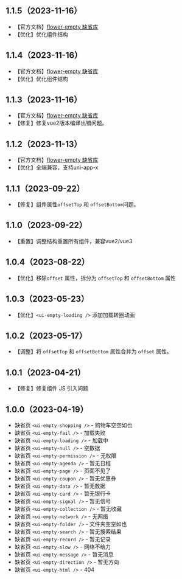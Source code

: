 ## 1.1.5（2023-11-16）
- 【官方文档】[flower-empty 缺省库](https://flowerui.com/documents/flower-empty/guide/sketch.html)
- 【优化】优化组件结构
## 1.1.4（2023-11-16）
- 【官方文档】[flower-empty 缺省库](https://flowerui.com/documents/flower-empty/guide/sketch.html)
- 【优化】优化组件结构
## 1.1.3（2023-11-16）
- 【官方文档】[flower-empty 缺省库](https://flowerui.com/documents/flower-empty/guide/sketch.html)
- 【修复】修复vue2版本编译出错问题。
## 1.1.2（2023-11-13）
- 【官方文档】[flower-empty 缺省库](https://flowerui.com/documents/flower-empty/guide/sketch.html)
- 【优化】全端兼容，支持uni-app-x
## 1.1.1（2023-09-22）
- 【修复】组件属性`offsetTop` 和 `offsetBottom`问题。
## 1.1.0（2023-09-22）
- 【重置】调整结构重置所有组件，兼容vue2/vue3
## 1.0.4（2023-08-22）
- 【优化】移除`offset` 属性，拆分为 `offsetTop` 和 `offsetBottom` 属性
## 1.0.3（2023-05-23）
- 【优化】`<ui-empty-loading />` 添加加载转圈动画
## 1.0.2（2023-05-17）
- 【调整】将 `offsetTop` 和 `offsetBottom` 属性合并为 `offset` 属性。
## 1.0.1（2023-04-21）
- 【修复】修复组件 JS 引入问题
## 1.0.0（2023-04-19）
- 缺省页 `<ui-empty-shopping />` - 购物车空空如也
- 缺省页 `<ui-empty-fail />` - 加载失败
- 缺省页 `<ui-empty-loading />` - 加载中
- 缺省页 `<ui-empty-null />` - 空数据
- 缺省页 `<ui-empty-permission />` - 无权限
- 缺省页 `<ui-empty-agenda />` - 暂无日程
- 缺省页 `<ui-empty-page />` - 页面不见了
- 缺省页 `<ui-empty-coupon />` - 暂无优惠券
- 缺省页 `<ui-empty-data />` - 暂无数据
- 缺省页 `<ui-empty-card />` - 暂无银行卡
- 缺省页 `<ui-empty-signal />` - 暂无信号
- 缺省页 `<ui-empty-collection />` - 暂无收藏
- 缺省页 `<ui-empty-network />` - 无网络
- 缺省页 `<ui-empty-folder />` - 文件夹空空如也
- 缺省页 `<ui-empty-search />` - 暂无搜索结果
- 缺省页 `<ui-empty-record />` - 暂无记录
- 缺省页 `<ui-empty-slow />` - 网络不给力
- 缺省页 `<ui-empty-message />` - 暂无消息
- 缺省页 `<ui-empty-direction />` - 暂无方向
- 缺省页 `<ui-empty-html />` - 404
